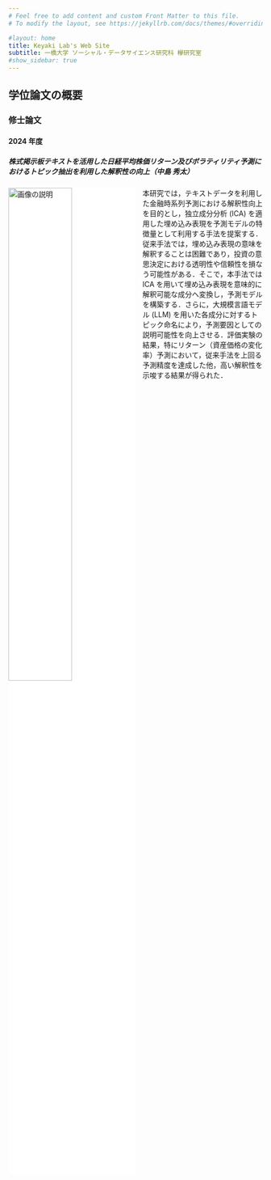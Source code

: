 ```yaml
---
# Feel free to add content and custom Front Matter to this file.
# To modify the layout, see https://jekyllrb.com/docs/themes/#overriding-theme-defaults

#layout: home
title: Keyaki Lab's Web Site
subtitle: 一橋大学 ソーシャル・データサイエンス研究科 欅研究室
#show_sidebar: true
---
```

## 学位論文の概要
### 修士論文
#### 2024 年度
##### 株式掲示板テキストを活用した日経平均株価リターン及びボラティリティ予測におけるトピック抽出を利用した解釈性の向上（中島 秀太）
<img src="/keyaki-lab/assets/images/2024-nakajima2.svg"
     alt="画像の説明"
     style="float: left; width: 50%; margin: 0 1em 1em 0; background-color:#fff;">
本研究では，テキストデータを利用した金融時系列予測における解釈性向上を目的とし，独立成分分析 (ICA) を適用した埋め込み表現を予測モデルの特徴量として利用する手法を提案する．従来手法では，埋め込み表現の意味を解釈することは困難であり，投資の意思決定における透明性や信頼性を損なう可能性がある．そこで，本手法では ICA を用いて埋め込み表現を意味的に解釈可能な成分へ変換し，予測モデルを構築する．さらに，大規模言語モデル (LLM) を用いた各成分に対するトピック命名により，予測要因としての説明可能性を向上させる．評価実験の結果，特にリターン（資産価格の変化率）予測において，従来手法を上回る予測精度を達成した他，高い解釈性を示唆する結果が得られた．

<!-- <div style="clear: both;"></div> -->
